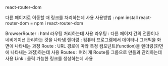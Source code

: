 react-router-dom

다른 페이지로 이동할 때 링크를 처리하는데 사용
사용방법 : npm install react-router-dom = npm i react-router-dom

BrowserRouter : html 라우팅 처리하는데 사용
라우팅 : 다른 페이지 간의 전환이나 네비게이션 관리하는 것을 나타냄 
렌더링 : 컴퓨터 프로그램에서 데이터나 그래픽을 화면에 나타내는 과정 
Route : URL 경로에 따라 특정 컴포넌트(function)을 렌더링(화면에 나타내는 과정)하는데 사용
Routes : 여러 개 Route를 그룹으로 만들과 관리하는데 사용
Link : 클릭 가능한 링크를 생성하는데 사용
